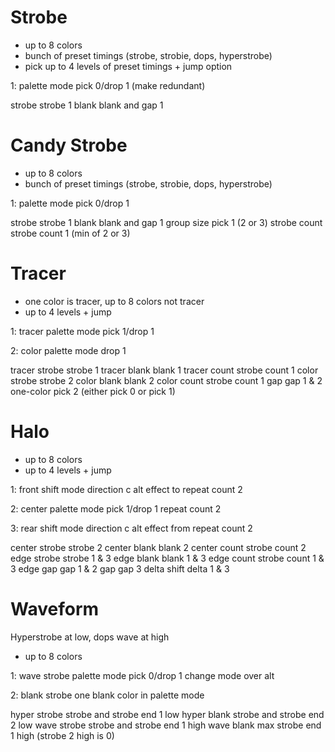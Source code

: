 # Strobe

* up to 8 colors
* bunch of preset timings (strobe, strobie, dops, hyperstrobe)
* pick up to 4 levels of preset timings + jump option

1:
    palette mode
    pick 0/drop 1 (make redundant)

strobe          strobe 1
blank           blank and gap 1


# Candy Strobe

* up to 8 colors
* bunch of preset timings (strobe, strobie, dops, hyperstrobe)

1:
    palette mode
    pick 0/drop 1

strobe          strobe 1
blank           blank and gap 1
group size      pick 1 (2 or 3)
strobe count    strobe count 1 (min of 2 or 3)



# Tracer

* one color is tracer, up to 8 colors not tracer
* up to 4 levels + jump

1: tracer
    palette mode
    pick 1/drop 1

2: color
    palette mode
    drop 1

tracer strobe   strobe 1
tracer blank    blank 1
tracer count    strobe count 1
color strobe    strobe 2
color blank     blank 2
color count     strobe count 1
gap             gap 1 & 2
one-color       pick 2 (either pick 0 or pick 1)


# Halo

* up to 8 colors
* up to 4 levels + jump

1: front
    shift mode
    direction c alt
    effect to
    repeat count 2

2: center
    palette mode
    pick 1/drop 1
    repeat count 2

3: rear
    shift mode
    direction c alt
    effect from
    repeat count 2


center strobe   strobe 2
center blank    blank 2
center count    strobe count 2
edge strobe     strobe 1 & 3
edge blank      blank 1 & 3
edge count      strobe count 1 & 3
edge gap        gap 1 & 2
gap             gap 3
delta           shift delta 1 & 3


# Waveform

Hyperstrobe at low, dops wave at high

* up to 8 colors

1: wave strobe
    palette mode
    pick 0/drop 1
    change mode over alt

2: blank strobe
    one blank color in palette mode


hyper strobe    strobe and strobe end 1 low
hyper blank     strobe and strobe end 2 low
wave strobe     strobe and strobe end 1 high
wave blank max  strobe end 1 high (strobe 2 high is 0)
